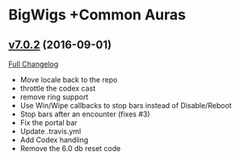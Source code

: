 # BigWigs +Common Auras

## [v7.0.2](https://github.com/BigWigsMods/BigWigs_CommonAuras/tree/v7.0.2) (2016-09-01) [](#top)
[Full Changelog](https://github.com/BigWigsMods/BigWigs_CommonAuras/compare/v7.0.1...v7.0.2)

-   Move locale back to the repo  
-   throttle the codex cast  
-   remove ring support  
-   Use Win/Wipe callbacks to stop bars instead of Disable/Reboot  
-   Stop bars after an encounter (fixes #3)  
-   Fix the portal bar  
-   Update .travis.yml  
-   Add Codex handling  
-   Remove the 6.0 db reset code  
